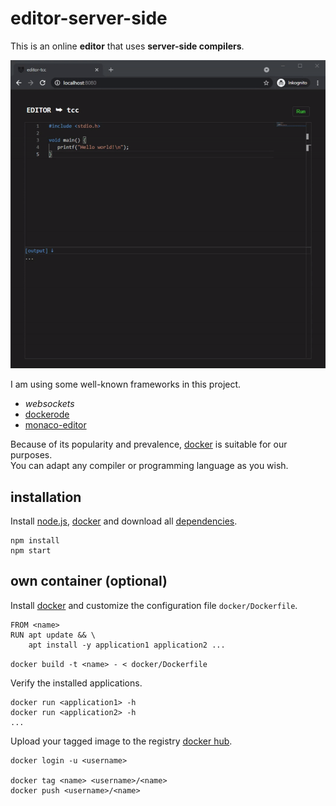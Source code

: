 # editor-server-side
  
This is an online **editor** that uses **server-side compilers**.  
  
![editor-server-side](preview.gif "editor-server-side")

I am using some well-known frameworks in this project.

- *websockets*
- [dockerode](https://www.npmjs.com/package/dockerode)
- [monaco-editor](https://microsoft.github.io/monaco-editor/)
  
Because of its popularity and prevalence, [docker](https://www.docker.com/) is suitable for our purposes.  
You can adapt any compiler or programming language as you wish.

## installation

Install [node.js](https://nodejs.org/en/download/), [docker](https://www.docker.com/products/docker-desktop) and download all [dependencies](package.json).
  
```
npm install
npm start
```
    
## own container (optional)

Install [docker](https://docs.docker.com/get-docker) and customize the configuration file `docker/Dockerfile`.

```
FROM <name>
RUN apt update && \
    apt install -y application1 application2 ...
```
  
`docker build -t <name> - < docker/Dockerfile`
  
Verify the installed applications.

```
docker run <application1> -h
docker run <application2> -h
...
```

Upload your tagged image to the registry [docker hub](https://hub.docker.com/).

```
docker login -u <username>

docker tag <name> <username>/<name>
docker push <username>/<name>
```